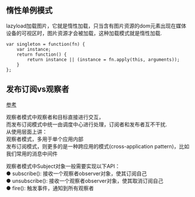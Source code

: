 ## 惰性单例模式     
lazyload加载图片，它就是惰性加载，只当含有图片资源的dom元素出现在媒体设备的可视区时，图片资源才会被加载，这种加载模式就是惰性加载.

``` 
var singleton = function(fn) {
    var instance;
    return function() {
        return instance || (instance = fn.apply(this, arguments));
    }
};
```
## 发布订阅vs观察者 
[参考](https://github.com/MudOnTire/frontend-design-patterns)         
   
观察者模式中观察者和目标直接进行交互，  
而发布订阅模式中统一由调度中心进行处理，订阅者和发布者互不干扰.         
从使用层面上讲：    
观察者模式，多用于单个应用内部                
发布订阅模式，则更多的是一种跨应用的模式(cross-application pattern)，比如我们常用的消息中间件       

观察者模式中Subject对象一般需要实现以下API：        
  ● subscribe(): 接收一个观察者observer对象，使其订阅自己       
  ● unsubscribe(): 接收一个观察者observer对象，使其取消订阅自己     
  ● fire(): 触发事件，通知到所有观察者      
